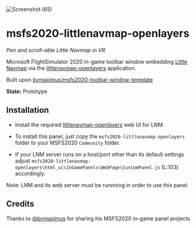 ![Screenshot (65)](https://user-images.githubusercontent.com/3401839/111709694-62b53e00-8848-11eb-9be1-d8b922f9c081.png)

# msfs2020-littlenavmap-openlayers

_Pan and scroll-able Little Navmap in VR_

Microsoft FlightSimulator 2020 in-game toolbar window embedding [Little Navmap](https://albar965.github.io/) via the [littlenavmap-openlayers](https://github.com/KOKAProduktion/littlenavmap-openlayers) application.

Built upon [bymaximus/msfs2020-toolbar-window-template](https://github.com/bymaximus/msfs2020-toolbar-window-template)

**State:** Prototype

## Installation

- Install the required [littlenavmap-openlayers](https://github.com/KOKAProduktion/littlenavmap-openlayers) web UI for LNM.

- To install this panel, just copy the `msfs2020-littlenavmap-openlayers` folder to your MSFS2020 `Community` folder.

- If your LNM server runs on a host/port other than its default settings adjust `msfs2020-littlenavmap-openlayers\html_ui\InGamePanels\WebPage\CustomPanel.js` (L:103) accordingly.

Note: LNM and its web server must be runnning in order to use this panel
## Credits

Thanks to [@bymaximus](https://github.com/bymaximus) for sharing his MSFS2020 in-game panel projects
